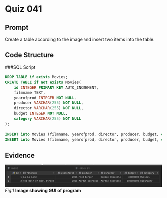 # Quiz 041

## Prompt
Create a table according to the image and insert two items into the table.

## Code Structure

###SQL Script
```.sql
DROP TABLE if exists Movies;
CREATE TABLE if not exists Movies(
    id INTEGER PRIMARY KEY AUTO_INCREMENT,
    filmname TEXT,
    yearofprod INTEGER NOT NULL,
    producer VARCHAR(255) NOT NULL,
    director VARCHAR(255) NOT NULL,
    budget INTEGER NOT NULL,
    category VARCHAR(255) NOT NULL
);

INSERT into Movies (filmname, yearofprod, director, producer, budget, category) VALUES ('La La Land', 2016, 'Damien Chazelle', 'Fred Berger', 30000000, 'Musical');
INSERT into Movies (filmname, yearofprod, director, producer, budget, category) VALUES ('The Wolf of Wall Street', 2013, 'Martin Scorsese', 'Martin Scorsese', 100000000, 'Biography');
```

## Evidence

![](/Assets/Quiz043_Evidence.jpg)
*Fig.1* **Image showing GUI of program**

